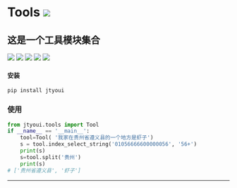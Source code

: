 # **Tools** [![](https://gitee.com/tyoui/logo/raw/master/logo/photolog.png)][1]

## 这是一个工具模块集合
[![](https://img.shields.io/badge/个人网站-jtyoui-yellow.com.svg)][1]
[![](https://img.shields.io/badge/Python-3.6-green.svg)]()
[![](https://img.shields.io/badge/BlogWeb-Tyoui-bule.svg)][1]
[![](https://img.shields.io/badge/Email-jtyoui@qq.com-red.svg)]()
[![](https://img.shields.io/badge/工具-Tools-black.svg)]()


#### 安装
    pip install jtyoui


### 使用
```python
from jtyoui.tools import Tool
if __name__ == '__main__':
    tool=Tool( '我家在贵州省遵义县的一个地方是虾子')
    s = tool.index_select_string('01056666600000056', '56+')
    print(s)
    s=tool.split('贵州')
    print(s)
# ['贵州省遵义县', '虾子']
```

***
[1]: https://blog.jtyoui.com
